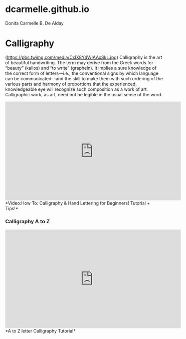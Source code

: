 # dcarmelle.github.io
Donita Carmelle B. De Alday
# Calligraphy
(https://pbs.twimg.com/media/CxlX8Y4WIAAxSkL.jpg)
Calligraphy is the art of beautiful handwriting. The term may derive from the Greek words for “beauty” (kallos) and “to write” (graphein). It implies a sure knowledge of the correct form of letters—i.e., the conventional signs by which language can be communicated—and the skill to make them with such ordering of the various parts and harmony of proportions that the experienced, knowledgeable eye will recognize such composition as a work of art. Calligraphic work, as art, need not be legible in the usual sense of the word.
<iframe width="560" height="315" src="https://www.youtube.com/embed/sBoVGqiSzr4?si=zQYu6nRGA6SyuL_K" title="YouTube video player" frameborder="0" allow="accelerometer; autoplay; clipboard-write; encrypted-media; gyroscope; picture-in-picture; web-share" allowfullscreen></iframe>
*Video:How To: Calligraphy & Hand Lettering for Beginners! Tutorial + Tips!*

### Calligraphy A to Z
<iframe width="560" height="315" src="https://www.youtube.com/embed/1mBf8F5N-jQ?si=O_utk3Wo0Esn6fpJ" title="YouTube video player" frameborder="0" allow="accelerometer; autoplay; clipboard-write; encrypted-media; gyroscope; picture-in-picture; web-share" allowfullscreen></iframe>
*A to Z letter Calligraphy Tutorial*
